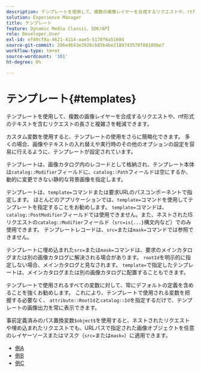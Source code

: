 ```yaml
---
description: テンプレートを使用して、複数の画像レイヤーを合成するリクエストや、rtf形式のテキストを含むリクエストの長さと複雑さを軽減できます。
solution: Experience Manager
title: テンプレート
feature: Dynamic Media Classic、SDK/API
role: Developer,User
exl-id: ef49cf8a-4621-4114-aae5-5178f6a5160d
source-git-commit: 206e4643e3926cb85b4be2189743578f88180be7
workflow-type: tm+mt
source-wordcount: '301'
ht-degree: 0%

---
```


# テンプレート{#templates}

テンプレートを使用して、複数の画像レイヤーを合成するリクエストや、rtf形式のテキストを含むリクエストの長さと複雑さを軽減できます。

カスタム変数を使用すると、テンプレートの使用をさらに簡略化できます。 多くの場合、画像やテキストの入れ替えや実行時のその他のオプションの設定を容易に行えるように、テンプレートが設定されています。

テンプレートは、画像カタログ内のレコードとして格納され、テンプレート本体は`catalog::Modifier`フィールドに、`catalog::Path`フィールドは空にするか、動的に変更できない静的な背景画像を指定します。

テンプレートは、`template=`コマンドまたは要求URLのパスコンポーネントで指定します。 ほとんどのアプリケーションでは、`template=`コマンドを使用してテンプレートを指定することをお勧めします。 `template=`コマンドは、`catalog::PostModifier`フィールドでは使用できません。また、ネストされたISリクエストの`catalog::Modifier`フィールド（`src=is{...}`構文内など）でのみ使用できます。 テンプレートレコードは、`src=`または`mask=`コマンドでは参照できません。

テンプレートに埋め込まれた`src=`または`mask=`コマンドは、要求のメインカタログまたは別の画像カタログに解決される場合があります。 `rootId`を明示的に指定しない場合、メインカタログと見なされます。 `template=`で指定したテンプレートは、メインカタログまたは別の画像カタログに配置することもできます。

テンプレートで使用されるすべての変数に対して、常にデフォルトの定義を含めることを強くお勧めします。 これにより、テンプレートで使用される変数を把握する必要なく、 `attribute::RootId`と`catalog::Id`を指定するだけで、テンプレートの画像出力を常に表示できます。

事前定義済みのパス置換変数`$object$`を使用すると、ネストされたリクエストや埋め込まれたリクエストでも、URLパスで指定された画像オブジェクトを任意のレイヤーソースまたはマスク（`src=`または`mask=`）に適用できます。

* [例A](r-example-a.md)
* [例B](r-example-b.md)
* [例C](r-example-c.md)
